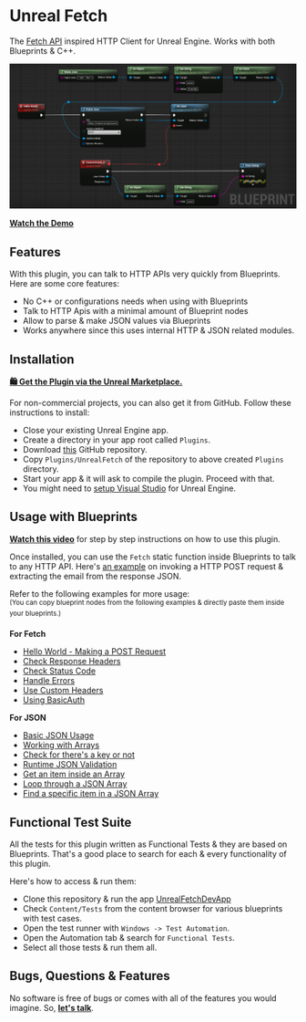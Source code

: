 # Unreal Fetch

The [Fetch API](https://developer.mozilla.org/en-US/docs/Web/API/Fetch_API/Using_Fetch) inspired HTTP Client for Unreal Engine. Works with both Blueprints & C++.

![](Images/HelloWorldUnrealFetch.png)

**[Watch the Demo](https://www.youtube.com/watch?v=DPVwaP792MA&feature=youtu.be)**

## Features

With this plugin, you can talk to HTTP APIs very quickly from Blueprints. Here are some core features:

* No C++ or configurations needs when using with Blueprints
* Talk to HTTP Apis with a minimal amount of Blueprint nodes
* Allow to parse & make JSON values via Blueprints
* Works anywhere since this uses internal HTTP & JSON related modules.

## Installation

[**🛍 Get the Plugin via the Unreal Marketplace.**](https://www.unrealengine.com/marketplace/en-US/product/fetch-a-simple-http-client)
<br/>

For non-commercial projects, you can also get it from GitHub. Follow these instructions to install:

* Close your existing Unreal Engine app.
* Create a directory in your app root called `Plugins`.
* Download [this](https://github.com/GameDev4K/unreal-fetch/archive/main.zip) GitHub repository.
* Copy `Plugins/UnrealFetch` of the repository to above created `Plugins` directory.
* Start your app & it will ask to compile the plugin. Proceed with that.
* You might need to [setup Visual Studio](https://docs.unrealengine.com/en-US/ProductionPipelines/DevelopmentSetup/VisualStudioSetup/index.html) for Unreal Engine.


## Usage with Blueprints

**[Watch this video](https://www.youtube.com/watch?v=DPVwaP792MA&feature=youtu.be)** for step by step instructions on how to use this plugin.

Once installed, you can use the `Fetch` static function inside Blueprints to talk to any HTTP API. Here's [an example](https://blueprintue.com/blueprint/kxwkx692/) on invoking a HTTP POST request & extracting the email from the response JSON.

Refer to the following examples for more usage:<br/>
<sup>(You can copy blueprint nodes from the following examples & directly paste them inside your blueprints.)</sup>

**For Fetch**

* [Hello World - Making a POST Request](https://blueprintue.com/blueprint/kxwkx692/)
* [Check Response Headers](https://blueprintue.com/blueprint/xof4e7_w/)
* [Check Status Code](https://blueprintue.com/blueprint/2p_7qg05/)
* [Handle Errors](https://blueprintue.com/blueprint/tixgg4iv/)
* [Use Custom Headers](https://blueprintue.com/blueprint/4g6x2y-h/)
* [Using BasicAuth](https://blueprintue.com/blueprint/cv0dcy71/)

**For JSON**
* [Basic JSON Usage](https://blueprintue.com/blueprint/2ayz0vbn/)
* [Working with Arrays](https://blueprintue.com/blueprint/k4fbbdse/)
* [Check for there's a key or not](https://blueprintue.com/blueprint/okwmyljw/)
* [Runtime JSON Validation](https://blueprintue.com/blueprint/dnpnrs8m/)
* [Get an item inside an Array](https://blueprintue.com/blueprint/wj-v1k6i/)
* [Loop through a JSON Array](https://blueprintue.com/blueprint/umgnh13w/)
* [Find a specific item in a JSON Array](https://blueprintue.com/blueprint/l4cwvkqj/)

## Functional Test Suite

All the tests for this plugin written as Functional Tests & they are based on Blueprints. That's a good place to search for each & every functionality of this plugin.

Here's how to access & run them:

* Clone this repository & run the app [UnrealFetchDevApp](./UnrealFetchDevApp)
* Check `Content/Tests` from the content browser for various blueprints with test cases.
* Open the test runner with `Windows -> Test Automation`.
* Open the Automation tab & search for `Functional Tests`.
* Select all those tests & run them all.

## Bugs, Questions & Features

No software is free of bugs or comes with all of the features you would imagine. So, **[let's talk](https://github.com/GameDev4K/unreal-fetch/issues)**.
